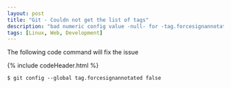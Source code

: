 ```yaml
---
layout: post
title: "Git - Couldn not get the list of tags"
description: "bad numeric config value -null- for -tag.forcesignannotated- invalid unit"
tags: [Linux, Web, Development]
---
```


The following code command will fix the issue 

{% include codeHeader.html %}
```
$ git config --global tag.forcesignannotated false
```